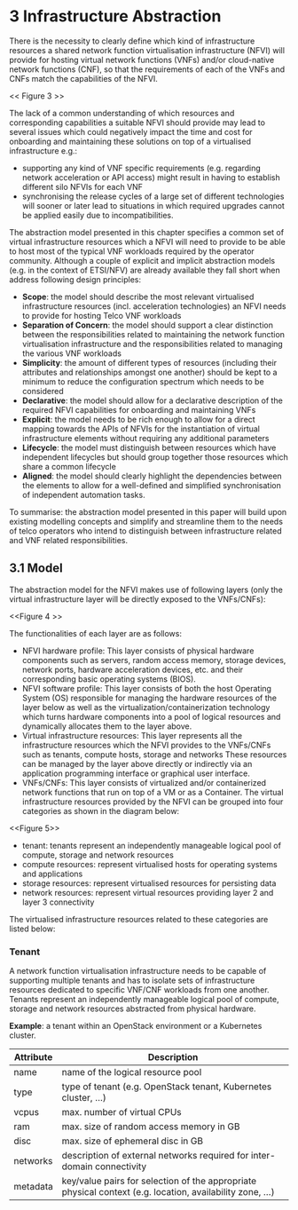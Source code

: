 # 3	Infrastructure Abstraction

There is the necessity to clearly define which kind of infrastructure resources a shared network function virtualisation infrastructure (NFVI) will provide for hosting virtual network functions (VNFs) and/or cloud-native network functions (CNF), so that the requirements of each of the VNFs and CNFs match the capabilities of the NFVI.

<< Figure 3 >>

The lack of a common understanding of which resources and corresponding capabilities a suitable NFVI should provide may lead to several issues which could negatively impact the time and cost for onboarding and maintaining these solutions on top of a virtualised infrastructure e.g.:
- supporting any kind of VNF specific requirements (e.g. regarding network acceleration or API access) might result in having to establish different silo NFVIs for each VNF
- synchronising the release cycles of a large set of different technologies will sooner or later lead to situations in which required upgrades cannot be applied easily due to incompatibilities.

The abstraction model presented in this chapter specifies a common set of virtual infrastructure resources which a NFVI will need to provide to be able to host most of the typical VNF workloads required by the operator community.
Although a couple of explicit and implicit abstraction models (e.g. in the context of ETSI/NFV) are already available they fall short when address following design principles:
-	**Scope**: the model should describe the most relevant virtualised infrastructure resources (incl. acceleration technologies) an NFVI needs to provide for hosting Telco VNF workloads
-	**Separation of Concern**: the model should support a clear distinction between the responsibilities related to maintaining the network function virtualisation infrastructure and the responsibilities related to managing the various VNF workloads
-	**Simplicity**: the amount of different types of resources (including their attributes and relationships amongst one another) should be kept to a minimum to reduce the configuration spectrum which needs to be considered
-	**Declarative**: the model should allow for a declarative description of the required NFVI capabilities for onboarding and maintaining VNFs
-	**Explicit**: the model needs to be rich enough to allow for a direct mapping towards the APIs of NFVIs for the instantiation of virtual infrastructure elements without requiring any additional parameters
-	**Lifecycle**: the model must distinguish between resources which have independent lifecycles but should group together those resources which share a common lifecycle
-	**Aligned**: the model should clearly highlight the dependencies between the elements to allow for a well-defined and simplified synchronisation of independent automation tasks.

To summarise: the abstraction model presented in this paper will build upon existing modelling concepts and simplify and streamline them to the needs of telco operators who intend to distinguish between infrastructure related and VNF related responsibilities.

## 3.1	Model
The abstraction model for the NFVI makes use of following layers (only the virtual infrastructure layer will be directly exposed to the VNFs/CNFs):

<<Figure 4 >>
  
The functionalities of each layer are as follows:
- NFVI hardware profile: This layer consists of physical hardware components such as servers, random access memory, storage devices, network ports, hardware acceleration devices, etc. and their corresponding basic operating systems (BIOS).
- NFVI software profile: This layer consists of both the host Operating System (OS) responsible for managing the hardware resources of the layer below as well as the virtualization/containerization technology which turns hardware components into a pool of logical resources and dynamically allocates them to the layer above.
- Virtual infrastructure resources: This layer represents all the infrastructure resources which the NFVI provides to the VNFs/CNFs such as tenants, compute hosts, storage and networks These resources can be managed by the layer above directly or indirectly via an application programming interface or graphical user interface.
- VNFs/CNFs: This layer consists of virtualized and/or containerized network functions that run on top of a VM or as a Container.
The virtual infrastructure resources provided by the NFVI can be grouped into four categories as shown in the diagram below:

<<Figure 5>>

- tenant: tenants represent an independently manageable logical pool of compute, storage and network resources
- compute resources: represent virtualised hosts for operating systems and applications
- storage resources: represent virtualised resources for persisting data
- network resources: represent virtual resources providing layer 2 and layer 3 connectivity

The virtualised infrastructure resources related to these categories are listed below:

### Tenant

A network function virtualisation infrastructure needs to be capable of supporting multiple tenants and has to isolate sets of infrastructure resources dedicated to specific VNF/CNF workloads from one another. Tenants represent an independently manageable logical pool of compute, storage and network resources abstracted from physical hardware.

**Example**: a tenant within an OpenStack environment or a Kubernetes cluster.

| Attribute | Description |
| --- | --- |
| name | name of the logical resource pool |
| type | type of tenant (e.g. OpenStack tenant, Kubernetes cluster, …) |
| vcpus | max. number of virtual CPUs |
| ram | max. size of random access memory in GB |
| disc | max. size of ephemeral disc in GB |
| networks | description of external networks required for inter-domain connectivity |
| metadata | key/value pairs for selection of the appropriate physical context (e.g. location, availability zone, …) |







